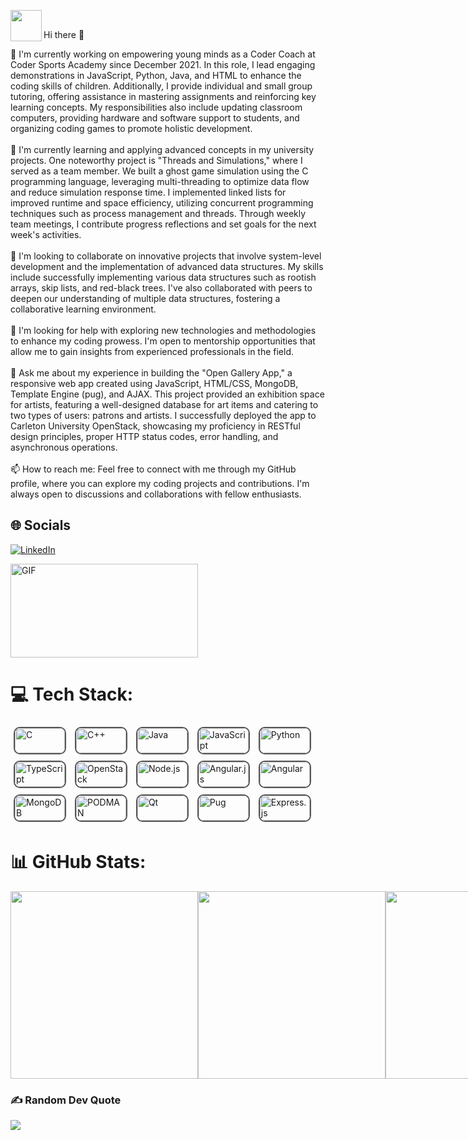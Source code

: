 <img align='left' src='https://user-images.githubusercontent.com/5713670/87202985-820dcb80-c2b6-11ea-9f56-7ec461c497c3.gif' width='50'><br>



Hi there 👋<br>

🔭 I'm currently working on empowering young minds as a Coder Coach at Coder Sports Academy since December 2021. In this role, I lead engaging demonstrations in JavaScript, Python, Java, and HTML to enhance the coding skills of children. Additionally, I provide individual and small group tutoring, offering assistance in mastering assignments and reinforcing key learning concepts. My responsibilities also include updating classroom computers, providing hardware and software support to students, and organizing coding games to promote holistic development.<br><br>🌱 I'm currently learning and applying advanced concepts in my university projects. One noteworthy project is "Threads and Simulations," where I served as a team member. We built a ghost game simulation using the C programming language, leveraging multi-threading to optimize data flow and reduce simulation response time. I implemented linked lists for improved runtime and space efficiency, utilizing concurrent programming techniques such as process management and threads. Through weekly team meetings, I contribute progress reflections and set goals for the next week's activities.<br><br>👯 I'm looking to collaborate on innovative projects that involve system-level development and the implementation of advanced data structures. My skills include successfully implementing various data structures such as rootish arrays, skip lists, and red-black trees. I've also collaborated with peers to deepen our understanding of multiple data structures, fostering a collaborative learning environment.<br><br>🤔 I'm looking for help with exploring new technologies and methodologies to enhance my coding prowess. I'm open to mentorship opportunities that allow me to gain insights from experienced professionals in the field.<br><br>💬 Ask me about my experience in building the "Open Gallery App," a responsive web app created using JavaScript, HTML/CSS, MongoDB, Template Engine (pug), and AJAX. This project provided an exhibition space for artists, featuring a well-designed database for art items and catering to two types of users: patrons and artists. I successfully deployed the app to Carleton University OpenStack, showcasing my proficiency in RESTful design principles, proper HTTP status codes, error handling, and asynchronous operations.<br><br>📫 How to reach me: Feel free to connect with me through my GitHub profile, where you can explore my coding projects and contributions. I'm always open to discussions and collaborations with fellow enthusiasts.



## 🌐 Socials
[![LinkedIn](https://img.shields.io/badge/LinkedIn-%230077B5.svg?logo=linkedin&logoColor=white)](https://linkedin.com/in/abdul-raheem-1828361aa)

<img alt="GIF" src="https://github.com/abhisheknaiidu/abhisheknaiidu/blob/master/code.gif?raw=true" width="300" height="150" />

# 💻 Tech Stack:

<div align="left">
  <img src="https://img.shields.io/badge/c-%2300599C.svg?style=for-the-badge&logo=c&logoColor=white" alt="C" title="C" width="80" height="40" style="border-radius: 10px; border: 2px solid #555; margin: 5px;">
  <img src="https://img.shields.io/badge/c++-%2300599C.svg?style=for-the-badge&logo=c%2B%2B&logoColor=white" alt="C++" title="C++" width="80" height="40" style="border-radius: 10px; border: 2px solid #555; margin: 5px;">
  <img src="https://img.shields.io/badge/java-%23ED8B00.svg?style=for-the-badge&logo=java&logoColor=white" alt="Java" title="Java" width="80" height="40" style="border-radius: 10px; border: 2px solid #555; margin: 5px;">
  <img src="https://img.shields.io/badge/javascript-%23323330.svg?style=for-the-badge&logo=javascript&logoColor=%23F7DF1E" alt="JavaScript" title="JavaScript" width="80" height="40" style="border-radius: 10px; border: 2px solid #555; margin: 5px;">
  <img src="https://img.shields.io/badge/python-3670A0?style=for-the-badge&logo=python&logoColor=ffdd54" alt="Python" title="Python" width="80" height="40" style="border-radius: 10px; border: 2px solid #555; margin: 5px;">
  <img src="https://img.shields.io/badge/typescript-%23007ACC.svg?style=for-the-badge&logo=typescript&logoColor=white" alt="TypeScript" title="TypeScript" width="80" height="40" style="border-radius: 10px; border: 2px solid #555; margin: 5px;">
  <img src="https://img.shields.io/badge/Openstack-%23f01742.svg?style=for-the-badge&logo=openstack&logoColor=white" alt="OpenStack" title="OpenStack" width="80" height="40" style="border-radius: 10px; border: 2px solid #555; margin: 5px;">
  <img src="https://img.shields.io/badge/node.js-6DA55F?style=for-the-badge&logo=node.js&logoColor=white" alt="Node.js" title="Node.js" width="80" height="40" style="border-radius: 10px; border: 2px solid #555; margin: 5px;">
  <img src="https://img.shields.io/badge/angular.js-%23E23237.svg?style=for-the-badge&logo=angularjs&logoColor=white" alt="Angular.js" title="Angular.js" width="80" height="40" style="border-radius: 10px; border: 2px solid #555; margin: 5px;">
  <img src="https://img.shields.io/badge/angular-%23DD0031.svg?style=for-the-badge&logo=angular&logoColor=white" alt="Angular" title="Angular" width="80" height="40" style="border-radius: 10px; border: 2px solid #555; margin: 5px;">
  <img src="https://img.shields.io/badge/MongoDB-%234ea94b.svg?style=for-the-badge&logo=mongodb&logoColor=white" alt="MongoDB" title="MongoDB" width="80" height="40" style="border-radius: 10px; border: 2px solid #555; margin: 5px;">
  <img src="https://img.shields.io/badge/podman-892CA0.svg?style=for-the-badge&logo=podman&logoColor=white" alt="PODMAN" title="PODMAN" width="80" height="40" style="border-radius: 10px; border: 2px solid #555; margin: 5px;">
  <img src="https://img.shields.io/badge/Qt-%23217346.svg?style=for-the-badge&logo=Qt&logoColor=white" alt="Qt" title="Qt" width="80" height="40" style="border-radius: 10px; border: 2px solid #555; margin: 5px;">
  <img src="https://img.shields.io/badge/Pug-FFF?style=for-the-badge&logo=pug&logoColor=A86454" alt="Pug" title="Pug" width="80" height="40" style="border-radius: 10px; border: 2px solid #555; margin: 5px;">
  <img src="https://img.shields.io/badge/express.js-%23404d59.svg?style=for-the-badge&logo=express&logoColor=%2361DAFB" alt="Express.js" title="Express.js" width="80" height="40" style="border-radius: 10px; border: 2px solid #555; margin: 5px;">
</div>

# 📊 GitHub Stats:
<div style="display: flex; justify-content: space-between;">
  <img src="https://github-readme-stats.vercel.app/api?username=RanaAbdulRaheem&theme=nightowl&hide_border=true&include_all_commits=true&count_private=false" width="300">
  <img src="https://github-readme-streak-stats.herokuapp.com/?user=RanaAbdulRaheem&theme=nightowl&hide_border=true" width="300">
  <img src="https://github-readme-stats.vercel.app/api/top-langs/?username=RanaAbdulRaheem&theme=nightowl&hide_border=true&include_all_commits=true&count_private=false&layout=compact" width="300">
</div>

### ✍️ Random Dev Quote
![](https://quotes-github-readme.vercel.app/api?type=horizontal&theme=radical)

